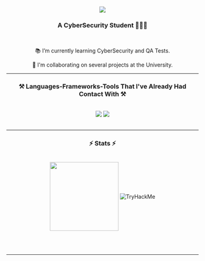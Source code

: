 <h1 align="center">
    <img src="https://readme-typing-svg.herokuapp.com/?font=Righteous&size=35&center=true&vCenter=true&width=500&height=70&duration=4000&pause=1500&lines=Hi+There+👋;+My+Name+is+Luan;+Welcome+to+my+Github!" />
</h1>

<h3 align="center">A CyberSecurity Student 👨🏻‍💻 </h3>

<br/>

<div align="center">
 
 📚 I’m currently learning CyberSecurity and QA Tests.
 
 📝 I'm collaborating on several projects at the University.

 </div>
 
 <hr/>
 
<h3 align="center">⚒️ Languages-Frameworks-Tools That I've Already Had Contact With ⚒️</h3>
<br/>
<div align="center">
    <img src="https://skillicons.dev/icons?i=py,c,cs,js,swift,unity,powershell,bots,discordjs,nodejs,npm,docker,mysql,mongodb" />
    <img src="https://skillicons.dev/icons?i=cypress,fastapi,git,postman,vscode,github,figma,kali,linux,windows" /><br>
</div>

<br/>
<hr/>


<h3 align="center">⚡ Stats ⚡</h3>
<br>
<div align=center>
  <img align="center" height="180em" src="https://github-readme-stats.vercel.app/api?username=LuanR44&show_icons=true&theme=dark&include_all_commits=true&count_private=true"/>
  <img align="center" src="https://tryhackme-badges.s3.amazonaws.com/Bradd.png" alt="TryHackMe">
  <br/>
</div>

<br/><br/>

<hr/>

<br/>
